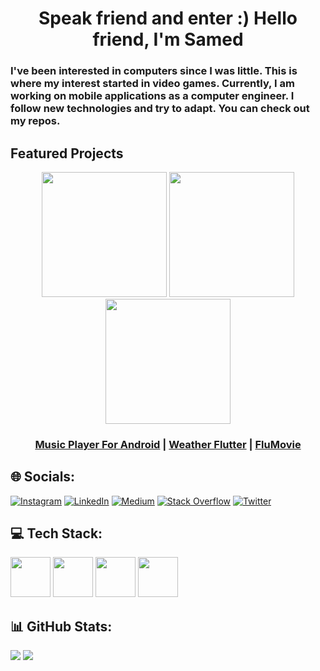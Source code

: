 <h1 align="center">
  Speak friend and enter :) Hello friend, I'm Samed 
</h1>
<h3>
   I've been interested in computers since I was little. This is where my interest started in video games. Currently, I am working on mobile applications as a computer engineer. I follow new technologies and try to adapt. You can check out my repos. 
</h3>

<h2>Featured Projects</h2>

<div align="center">
  <a href="https://github.com/SamedHrmn/music-player-flutter"><img width=200 src="https://github.com/SamedHrmn/music-player-flutter/assets/60006881/2a7dfa98-2a6f-4b9c-8d9c-8b4da0fc8a24"></a>
  <a href="https://github.com/SamedHrmn/weather-flutter"><img width=200 src="https://github.com/SamedHrmn/music-player-flutter/assets/60006881/eb471a7c-940e-4316-ae35-040783439c1c"></a>
  <a href="https://github.com/SamedHrmn/flumovie"><img width=200 src="https://github.com/SamedHrmn/flumovie/assets/60006881/c8f5ccb1-34b2-4a40-aeaa-9d52251622d4"></a>
</div>

<h3 align="center">
  <a href="https://github.com/SamedHrmn/music-player-flutter">Music Player For Android</a> |
  <a href="https://github.com/SamedHrmn/weather-flutter">Weather Flutter</a> |
  <a href="https://github.com/SamedHrmn/flumovie">FluMovie</a>
</h3>

<h2>🌐 Socials:</h2>

[![Instagram](https://img.shields.io/badge/Instagram-%23E4405F.svg?logo=Instagram&logoColor=white)](https://instagram.com/mobile.enginar) [![LinkedIn](https://img.shields.io/badge/LinkedIn-%230077B5.svg?logo=linkedin&logoColor=white)](https://linkedin.com/in/samedharman) [![Medium](https://img.shields.io/badge/Medium-12100E?logo=medium&logoColor=white)](https://medium.com/@samed-harman) [![Stack Overflow](https://img.shields.io/badge/-Stackoverflow-FE7A16?logo=stack-overflow&logoColor=white)](https://stackoverflow.com/users/samedhrmn) [![Twitter](https://img.shields.io/badge/Twitter-%231DA1F2.svg?logo=Twitter&logoColor=white)](https://twitter.com/@Samed_Harman) 

<h2>💻 Tech Stack:</h2>

 <div>
   <img src="https://img.icons8.com/color/480/000000/flutter.png" width=64>
   <img src="https://img.icons8.com/color/480/000000/kotlin.png" width=64>
   <img src="https://img.icons8.com/color/480/000000/android-os.png" width=64>
   <img src="https://img.icons8.com/color/480/000000/tensorflow.png" width=64>
 </div>
 

<h2>📊 GitHub Stats:</h2>

![](https://github-readme-stats.vercel.app/api?username=SamedHrmn&theme=blue-green&hide_border=false&include_all_commits=false&count_private=true) 
![](https://github-readme-streak-stats.herokuapp.com/?user=SamedHrmn&theme=blue-green&hide_border=false)



